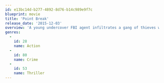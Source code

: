 ```yaml
---
id: e13bc14d-b277-4892-8d76-b14c989e9f7c
blueprint: movie
title: 'Point Break'
release_date: '2015-12-03'
overview: 'A young undercover FBI agent infiltrates a gang of thieves who share a common interest in extreme sports. A remake of the 1991 film, "Point Break".'
genres:
  -
    id: 28
    name: Action
  -
    id: 80
    name: Crime
  -
    id: 53
    name: Thriller
---
```

